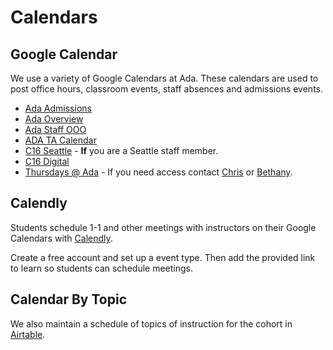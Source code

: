 # Calendars

## Google Calendar

We use a variety of Google Calendars at Ada.  These calendars are used to post office hours, classroom events, staff absences and admissions events.

* [Ada Admissions](https://calendar.google.com/calendar/u/0?cid=YWRtaXNzaW9uc0BhZGFkZXZlbG9wZXJzYWNhZGVteS5vcmc)
* [Ada Overview](https://calendar.google.com/calendar/u/0?cid=YWRhZGV2ZWxvcGVyc2FjYWRlbXkub3JnX25tNW5rb2NkOTgyN2MxdnJtcTRmNzdsOWZrQGdyb3VwLmNhbGVuZGFyLmdvb2dsZS5jb20)
* [Ada Staff OOO](https://calendar.google.com/calendar/u/0?cid=YWRhZGV2ZWxvcGVyc2FjYWRlbXkub3JnXzJlOWhkMmtocDkwYTNwczZnb2pna3JwdmVvQGdyb3VwLmNhbGVuZGFyLmdvb2dsZS5jb20)
* [ADA TA Calendar](https://calendar.google.com/calendar/u/0?cid=Y19zYnYwbTZqNGZ0Mmt2aTN1dHBlbWpoMGVoZ0Bncm91cC5jYWxlbmRhci5nb29nbGUuY29t)
* [C16 Seattle](https://calendar.google.com/calendar/u/1?cid=Y19rZ3VxbDZ1MXVqcjB0Z3I4c2Q0b2I1Nmc4c0Bncm91cC5jYWxlbmRhci5nb29nbGUuY29t) - **If** you are a Seattle staff member.
* [C16 Digital](https://calendar.google.com/calendar/u/0?cid=Y181ZjQ2M2IxbTFhMHVtcmZtZnZqYThkbmFvOEBncm91cC5jYWxlbmRhci5nb29nbGUuY29t)
* [Thursdays @ Ada](https://calendar.google.com/calendar/u/0?cid=YWRhZGV2ZWxvcGVyc2FjYWRlbXkub3JnX3IwNmthYXZ1MGw1bWFvZmRsYTN2NGFwbWlrQGdyb3VwLmNhbGVuZGFyLmdvb2dsZS5jb20) - If you need access contact [Chris](mailto:chris@adadev.org) or [Bethany](mailto:bethany@adadev.org).

## Calendly

Students schedule 1-1 and other meetings with instructors on their Google Calendars with [Calendly](https://calendly.com/).  

Create a free account and set up a event type.  Then add the provided link to learn so students can schedule meetings.  

## Calendar By Topic

We also maintain a schedule of topics of instruction for the cohort in [Airtable](https://airtable.com/tblSmysEfKv1n8iLt/viwBMwzIz0yZYi1FG?blocks=hide).
